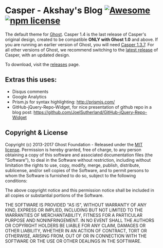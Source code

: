 # Casper - Akshay's Blog [![Awesome](https://cdn.rawgit.com/sindresorhus/awesome/d7305f38d29fed78fa85652e3a63e154dd8e8829/media/badge.svg)](http://akshaychaudhary.io) [![npm license](https://img.shields.io/npm/l/awesome-badges.svg)](https://opensource.org/licenses/MIT)

The default theme for [Ghost](http://github.com/tryghost/ghost/). Casper 1.4 is the last release of Casper's original design, created to be compatible **ONLY with Ghost 1.0** and above. If you are running an earlier version of Ghost, you will need [Casper 1.3.7](https://github.com/TryGhost/Casper/releases/tag/1.3.7). For all other versions of Ghost, we recommend switching to the [latest release](https://github.com/TryGhost/Casper/releases) of Casper, with an updated design.

To download, visit the [releases](https://github.com/TryGhost/Casper/releases) page.

## Extras this uses:

- Disqus comments
- Google Analytics
- Prism.js for syntax highlighting: http://prismjs.com/
- GitHub-jQuery-Repo-Widget, for nice presentation of github repo in a blog post: https://github.com/JoelSutherland/GitHub-jQuery-Repo-Widget


## Copyright & License

Copyright (c) 2013-2017 Ghost Foundation - Released under the [MIT license](LICENSE).
Permission is hereby granted, free of charge, to any person obtaining a copy of this software and associated documentation files (the "Software"), to deal in the Software without restriction, including without limitation the rights to use, copy, modify, merge, publish, distribute, sublicense, and/or sell copies of the Software, and to permit persons to whom the Software is furnished to do so, subject to the following conditions:

The above copyright notice and this permission notice shall be included in all copies or substantial portions of the Software.

THE SOFTWARE IS PROVIDED "AS IS", WITHOUT WARRANTY OF ANY KIND, EXPRESS OR IMPLIED, INCLUDING BUT NOT LIMITED TO THE WARRANTIES OF MERCHANTABILITY, FITNESS FOR A PARTICULAR PURPOSE AND
NONINFRINGEMENT. IN NO EVENT SHALL THE AUTHORS OR COPYRIGHT HOLDERS BE LIABLE FOR ANY CLAIM, DAMAGES OR OTHER LIABILITY, WHETHER IN AN ACTION OF CONTRACT, TORT OR OTHERWISE, ARISING FROM, OUT OF OR IN CONNECTION WITH THE SOFTWARE OR THE USE OR OTHER DEALINGS IN THE SOFTWARE.
